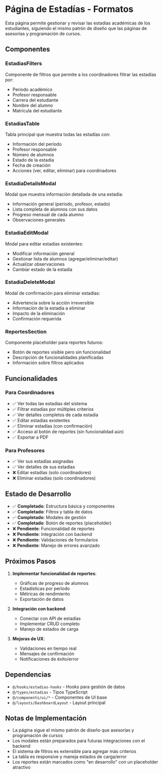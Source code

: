 # Página de Estadías - Formatos

Esta página permite gestionar y revisar las estadías académicas de los estudiantes, siguiendo el mismo patrón de diseño que las páginas de asesorías y programación de cursos.

## Componentes

### EstadiasFilters

Componente de filtros que permite a los coordinadores filtrar las estadías por:

- Período académico
- Profesor responsable
- Carrera del estudiante
- Nombre del alumno
- Matrícula del estudiante

### EstadiasTable

Tabla principal que muestra todas las estadías con:

- Información del período
- Profesor responsable
- Número de alumnos
- Estado de la estadía
- Fecha de creación
- Acciones (ver, editar, eliminar) para coordinadores

### EstadiaDetailsModal

Modal que muestra información detallada de una estadía:

- Información general (período, profesor, estado)
- Lista completa de alumnos con sus datos
- Progreso mensual de cada alumno
- Observaciones generales

### EstadiaEditModal

Modal para editar estadías existentes:

- Modificar información general
- Gestionar lista de alumnos (agregar/eliminar/editar)
- Actualizar observaciones
- Cambiar estado de la estadía

### EstadiaDeleteModal

Modal de confirmación para eliminar estadías:

- Advertencia sobre la acción irreversible
- Información de la estadía a eliminar
- Impacto de la eliminación
- Confirmación requerida

### ReportesSection

Componente placeholder para reportes futuros:

- Botón de reportes visible pero sin funcionalidad
- Descripción de funcionalidades planificadas
- Información sobre filtros aplicados

## Funcionalidades

### Para Coordinadores

- ✅ Ver todas las estadías del sistema
- ✅ Filtrar estadías por múltiples criterios
- ✅ Ver detalles completos de cada estadía
- ✅ Editar estadías existentes
- ✅ Eliminar estadías (con confirmación)
- ✅ Acceso al botón de reportes (sin funcionalidad aún)
- ✅ Exportar a PDF

### Para Profesores

- ✅ Ver sus estadías asignadas
- ✅ Ver detalles de sus estadías
- ❌ Editar estadías (solo coordinadores)
- ❌ Eliminar estadías (solo coordinadores)

## Estado de Desarrollo

- ✅ **Completado**: Estructura básica y componentes
- ✅ **Completado**: Filtros y tabla de datos
- ✅ **Completado**: Modales de gestión
- ✅ **Completado**: Botón de reportes (placeholder)
- ❌ **Pendiente**: Funcionalidad de reportes
- ❌ **Pendiente**: Integración con backend
- ❌ **Pendiente**: Validaciones de formularios
- ❌ **Pendiente**: Manejo de errores avanzado

## Próximos Pasos

1. **Implementar funcionalidad de reportes**:

   - Gráficas de progreso de alumnos
   - Estadísticas por período
   - Métricas de rendimiento
   - Exportación de datos

2. **Integración con backend**:

   - Conectar con API de estadías
   - Implementar CRUD completo
   - Manejo de estados de carga

3. **Mejoras de UX**:
   - Validaciones en tiempo real
   - Mensajes de confirmación
   - Notificaciones de éxito/error

## Dependencias

- `@/hooks/estadias-hooks` - Hooks para gestión de datos
- `@/types/estadias` - Tipos TypeScript
- `@/components/ui/*` - Componentes de UI base
- `@/layouts/DashboardLayout` - Layout principal

## Notas de Implementación

- La página sigue el mismo patrón de diseño que asesorías y programación de cursos
- Los modales están preparados para futuras integraciones con el backend
- El sistema de filtros es extensible para agregar más criterios
- La tabla es responsive y maneja estados de carga/error
- Los reportes están marcados como "en desarrollo" con un placeholder atractivo
